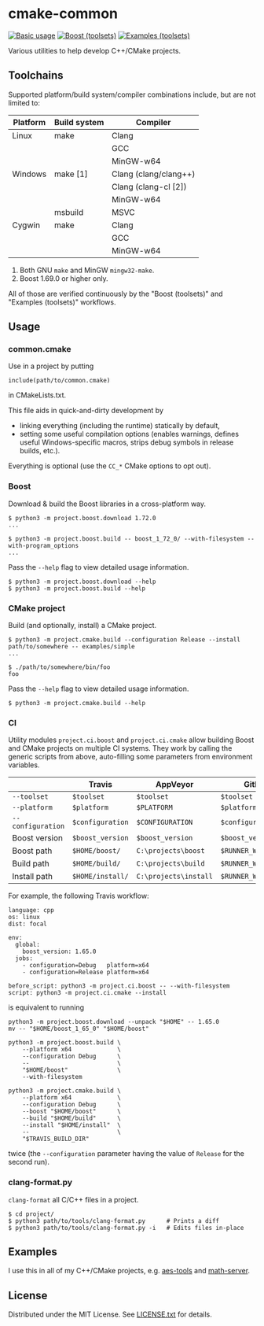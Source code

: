 cmake-common
============

[![Basic usage](https://github.com/egor-tensin/cmake-common/workflows/Basic%20usage/badge.svg)](https://github.com/egor-tensin/cmake-common/actions?query=workflow%3A%22Basic+usage%22)
[![Boost (toolsets)](https://github.com/egor-tensin/cmake-common/workflows/Boost%20(toolsets)/badge.svg)](https://github.com/egor-tensin/cmake-common/actions?query=workflow%3A%22Boost+%28toolsets%29%22)
[![Examples (toolsets)](https://github.com/egor-tensin/cmake-common/workflows/Examples%20(toolsets)/badge.svg)](https://github.com/egor-tensin/cmake-common/actions?query=workflow%3A%22Examples+%28toolsets%29%22)

Various utilities to help develop C++/CMake projects.

Toolchains
----------

Supported platform/build system/compiler combinations include, but are not
limited to:

| Platform | Build system | Compiler
| -------- | ------------ | --------
| Linux    | make         | Clang
|          |              | GCC
|          |              | MinGW-w64
| Windows  | make \[1\]   | Clang (clang/clang++)
|          |              | Clang (clang-cl \[2\])
|          |              | MinGW-w64
|          | msbuild      | MSVC
| Cygwin   | make         | Clang
|          |              | GCC
|          |              | MinGW-w64

1. Both GNU `make` and MinGW `mingw32-make`.
2. Boost 1.69.0 or higher only.

All of those are verified continuously by the "Boost (toolsets)" and "Examples
(toolsets)" workflows.

Usage
-----

### common.cmake

Use in a project by putting

    include(path/to/common.cmake)

in CMakeLists.txt.

This file aids in quick-and-dirty development by

* linking everything (including the runtime) statically by default,
* setting some useful compilation options (enables warnings, defines useful
Windows-specific macros, strips debug symbols in release builds, etc.).

Everything is optional (use the `CC_*` CMake options to opt out).

### Boost

Download & build the Boost libraries in a cross-platform way.

    $ python3 -m project.boost.download 1.72.0
    ...

    $ python3 -m project.boost.build -- boost_1_72_0/ --with-filesystem --with-program_options
    ...

Pass the `--help` flag to view detailed usage information.

    $ python3 -m project.boost.download --help
    $ python3 -m project.boost.build --help

### CMake project

Build (and optionally, install) a CMake project.

    $ python3 -m project.cmake.build --configuration Release --install path/to/somewhere -- examples/simple
    ...

    $ ./path/to/somewhere/bin/foo
    foo

Pass the `--help` flag to view detailed usage information.

    $ python3 -m project.cmake.build --help

### CI

Utility modules `project.ci.boost` and `project.ci.cmake` allow building Boost
and CMake projects on multiple CI systems.
They work by calling the generic scripts from above, auto-filling some
parameters from environment variables.

|                   | Travis           | AppVeyor              | GitHub Actions
| ----------------- | ---------------- | --------------------- | ----------------------------
| `--toolset`       | `$toolset`       | `$toolset`            | `$toolset`
| `--platform`      | `$platform`      | `$PLATFORM`           | `$platform`
| `--configuration` | `$configuration` | `$CONFIGURATION`      | `$configuration`
| Boost version     | `$boost_version` | `$boost_version`      | `$boost_version`
| Boost path        | `$HOME/boost/`   | `C:\projects\boost`   | `$RUNNER_WORKSPACE/boost/`
| Build path        | `$HOME/build/`   | `C:\projects\build`   | `$RUNNER_WORKSPACE/build/`
| Install path      | `$HOME/install/` | `C:\projects\install` | `$RUNNER_WORKSPACE/install/`

For example, the following Travis workflow:

```
language: cpp
os: linux
dist: focal

env:
  global:
    boost_version: 1.65.0
  jobs:
    - configuration=Debug   platform=x64
    - configuration=Release platform=x64

before_script: python3 -m project.ci.boost -- --with-filesystem
script: python3 -m project.ci.cmake --install
```

is equivalent to running

```
python3 -m project.boost.download --unpack "$HOME" -- 1.65.0
mv -- "$HOME/boost_1_65_0" "$HOME/boost"

python3 -m project.boost.build \
    --platform x64             \
    --configuration Debug      \
    --                         \
    "$HOME/boost"              \
    --with-filesystem

python3 -m project.cmake.build \
    --platform x64             \
    --configuration Debug      \
    --boost "$HOME/boost"      \
    --build "$HOME/build"      \
    --install "$HOME/install"  \
    --                         \
    "$TRAVIS_BUILD_DIR"
```

twice (the `--configuration` parameter having the value of `Release` for the
second run).

### clang-format.py

`clang-format` all C/C++ files in a project.

    $ cd project/
    $ python3 path/to/tools/clang-format.py      # Prints a diff
    $ python3 path/to/tools/clang-format.py -i   # Edits files in-place

Examples
--------

I use this in all of my C++/CMake projects, e.g. [aes-tools] and [math-server].

[aes-tools]: https://github.com/egor-tensin/aes-tools
[math-server]: https://github.com/egor-tensin/math-server

License
-------

Distributed under the MIT License.
See [LICENSE.txt] for details.

[LICENSE.txt]: LICENSE.txt
